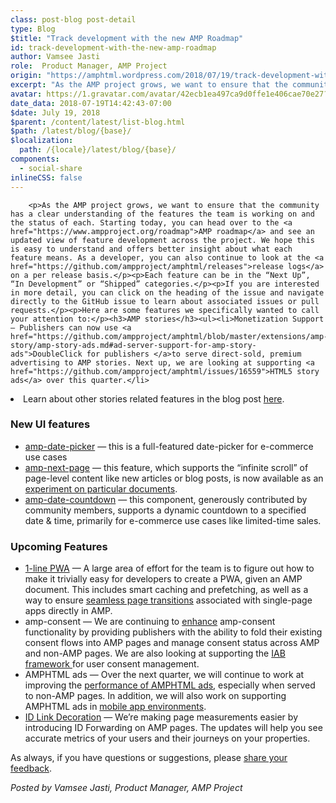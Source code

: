 ```yaml
---
class: post-blog post-detail
type: Blog
$title: "Track development with the new AMP Roadmap"
id: track-development-with-the-new-amp-roadmap
author: Vamsee Jasti
role:  Product Manager, AMP Project
origin: "https://amphtml.wordpress.com/2018/07/19/track-development-with-the-new-amp-roadmap/amp/"
excerpt: "As the AMP project grows, we want to ensure that the community has a clear understanding of the features the team is working on and the status of each. Starting today, you can head over to the AMP roadmap and see an updated view of feature development across the project. We hope this is easy [&#8230;]"
avatar: https://1.gravatar.com/avatar/42ecb1ea497ca9d0ffe1e406cae70e27?s=96&d=identicon&r=G
date_data: 2018-07-19T14:42:43-07:00
$date: July 19, 2018
$parent: /content/latest/list-blog.html
$path: /latest/blog/{base}/
$localization:
  path: /{locale}/latest/blog/{base}/
components:
  - social-share
inlineCSS: false
---
```


<div class="amp-wp-article-content">

		<p>As the AMP project grows, we want to ensure that the community has a clear understanding of the features the team is working on and the status of each. Starting today, you can head over to the <a href="https://www.ampproject.org/roadmap">AMP roadmap</a> and see an updated view of feature development across the project. We hope this is easy to understand and offers better insight about what each feature means. As a developer, you can also continue to look at the <a href="https://github.com/ampproject/amphtml/releases">release logs</a> on a per release basis.</p><p>Each feature can be in the “Next Up”, “In Development” or “Shipped” categories.</p><p>If you are interested in more detail, you can click on the heading of the issue and navigate directly to the GitHub issue to learn about associated issues or pull requests.</p><p>Here are some features we specifically wanted to call your attention to:</p><h3>AMP stories</h3><ul><li>Monetization Support — Publishers can now use <a href="https://github.com/ampproject/amphtml/blob/master/extensions/amp-story/amp-story-ads.md#ad-server-support-for-amp-story-ads">DoubleClick for publishers </a>to serve direct-sold, premium advertising to AMP stories. Next up, we are looking at supporting <a href="https://github.com/ampproject/amphtml/issues/16559">HTML5 story ads</a> over this quarter.</li>
<li>Learn about other stories related features in the blog post <a href="https://www.ampproject.org/latest/blog/new-in-amp-stories-monetization-revamped-bookends-and-metadata/">here</a>.</li>
</ul><h3>New UI features</h3><ul><li><a href="https://www.ampproject.org/latest/blog/amp-date-picker-is-launched/">amp-date-picker</a> — this is a full-featured date-picker for e-commerce use cases</li>
<li><a href="https://www.ampproject.org/docs/reference/components/amp-next-page">amp-next-page</a> — this feature, which supports the “infinite scroll” of page-level content like new articles or blog posts, is now available as an <a href="https://www.ampproject.org/docs/reference/experimental">experiment on particular documents</a>.</li>
<li><a href="https://github.com/ampproject/amphtml/blob/master/extensions/amp-date-countdown/amp-date-countdown.md">amp-date-countdown</a> — this component, generously contributed by community members, supports a dynamic countdown to a specified date &amp; time, primarily for e-commerce use cases like limited-time sales.</li>
</ul><h3>Upcoming Features</h3><ul><li><a href="https://github.com/ampproject/amphtml/issues/16589">1-line PWA</a> — A large area of effort for the team is to figure out how to make it trivially easy for developers to create a PWA, given an AMP document. This includes smart caching and prefetching, as well as a way to ensure <a href="https://github.com/ampproject/amphtml/issues/14738">seamless page transitions</a> associated with single-page apps directly in AMP.</li>
<li>amp-consent — We are continuing to <a href="https://github.com/ampproject/amphtml/issues/15651">enhance</a> amp-consent functionality by providing publishers with the ability to fold their existing consent flows into AMP pages and manage consent status across AMP and non-AMP pages. We are also looking at supporting the <a href="https://github.com/ampproject/amphtml/issues/15653">IAB framework </a>for user consent management.</li>
<li>AMPHTML ads — Over the next quarter, we will continue to work at improving the <a href="https://github.com/ampproject/amphtml/issues/16557">performance of AMPHTML ads</a>, especially when served to non-AMP pages. In addition, we will also work on supporting AMPHTML ads in <a href="https://github.com/ampproject/amphtml/issues/14365">mobile app environments</a>.</li>
<li><a href="https://github.com/ampproject/amphtml/issues/16737">ID Link Decoration</a> — We’re making page measurements easier by introducing ID Forwarding on AMP pages. The updates will help you see accurate metrics of your users and their journeys on your properties.</li>
</ul><p>As always, if you have questions or suggestions, please <a href="https://github.com/ampproject/amphtml/issues/new">share your feedback</a>.</p><p><em>Posted by Vamsee Jasti, Product Manager, AMP Project</em></p>	</div>

	

</div>

